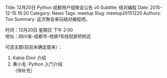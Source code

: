 Title: 12月20日 Python 成都用户组聚会公告 v0
Subtitle: 结对编程
Date: 2015-12-15 16:20
Category: News
Tags: meetup
Slug: meetup20151220
Authors: Too
Summary: 这次聚会来玩结对编程吧。 

时间：12月20日 星期日 下午 2:00    
地址：四川省-成都市-地铁1号线倪家桥附近    
  
可选主题(目前未确定能来）： 
1. Kabie Elixir 介绍  
2. 黄小毛  Python 入门介绍  
（待补充）

